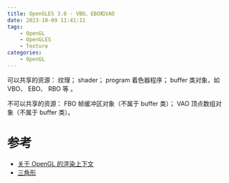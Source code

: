 ```yaml
---
title: OpenGLES 3.0 - VBO、EBO和VAO
date: 2023-10-09 11:41:11
tags:
    - OpenGL
    - OpenGLES
    - Texture
categories:
    - OpenGL
---
```




可以共享的资源：
纹理；
shader；
program 着色器程序；
buffer 类对象，如 VBO、 EBO、 RBO 等 。

不可以共享的资源：
FBO 帧缓冲区对象（不属于 buffer 类）；
VAO 顶点数组对象（不属于 buffer 类）。

# 参考
* [关于 OpenGL 的渲染上下文](https://cloud.tencent.com/developer/article/2357696)
* [三角形](https://learnopengl-cn.github.io/01%20Getting%20started/04%20Hello%20Triangle/)